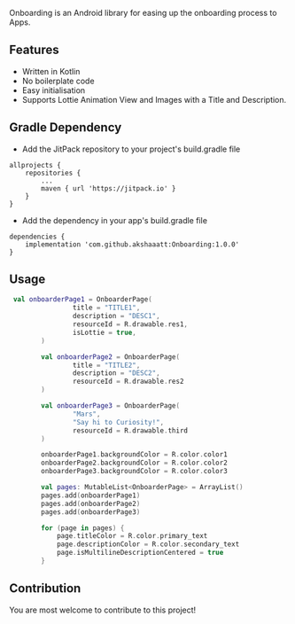 Onboarding is an Android library for easing up the onboarding process to Apps.

## Features

* Written in Kotlin
* No boilerplate code
* Easy initialisation
* Supports Lottie Animation View and Images with a Title and Description.

## Gradle Dependency

* Add the JitPack repository to your project's build.gradle file

```
allprojects {
    repositories {
        ...
        maven { url 'https://jitpack.io' }
    }
}
```

* Add the dependency in your app's build.gradle file

```
dependencies {
    implementation 'com.github.akshaaatt:Onboarding:1.0.0'
}
```

## Usage

```kotlin
 val onboarderPage1 = OnboarderPage(
                title = "TITLE1",
                description = "DESC1",
                resourceId = R.drawable.res1,
                isLottie = true,
        )

        val onboarderPage2 = OnboarderPage(
                title = "TITLE2",
                description = "DESC2",
                resourceId = R.drawable.res2
        )

        val onboarderPage3 = OnboarderPage(
                "Mars",
                "Say hi to Curiosity!",
                resourceId = R.drawable.third
        )

        onboarderPage1.backgroundColor = R.color.color1
        onboarderPage2.backgroundColor = R.color.color2
        onboarderPage3.backgroundColor = R.color.color3

        val pages: MutableList<OnboarderPage> = ArrayList()
        pages.add(onboarderPage1)
        pages.add(onboarderPage2)
        pages.add(onboarderPage3)

        for (page in pages) {
            page.titleColor = R.color.primary_text
            page.descriptionColor = R.color.secondary_text
            page.isMultilineDescriptionCentered = true
        }
```

## Contribution

You are most welcome to contribute to this project!
